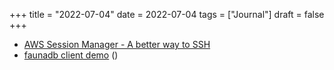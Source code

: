 +++
title = "2022-07-04"
date = 2022-07-04
tags = ["Journal"]
draft = false
+++

-   [AWS Session Manager - A better way to SSH](http://sawers.com/blog/aws-session-manager-a-better-way-to-ssh/)
-   [faunadb client demo](https://github.com/ali2210/faunadb_client_demo) ()